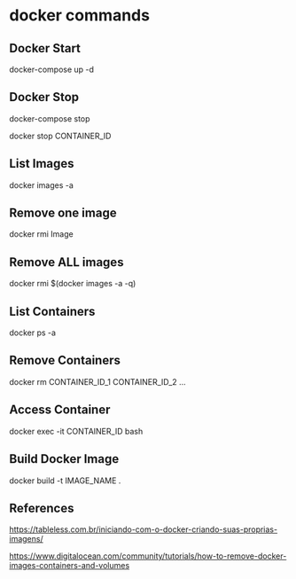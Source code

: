 # docker commands

## Docker Start
docker-compose up -d

## Docker Stop
docker-compose stop

docker stop CONTAINER_ID

## List Images
docker images -a

## Remove one image
docker rmi Image

## Remove ALL images
docker rmi $(docker images -a -q)

## List Containers
docker ps -a

## Remove Containers
docker rm CONTAINER_ID_1 CONTAINER_ID_2 ...

## Access Container
docker exec -it CONTAINER_ID bash

## Build Docker Image
docker build -t IMAGE_NAME .


## References
https://tableless.com.br/iniciando-com-o-docker-criando-suas-proprias-imagens/

https://www.digitalocean.com/community/tutorials/how-to-remove-docker-images-containers-and-volumes
